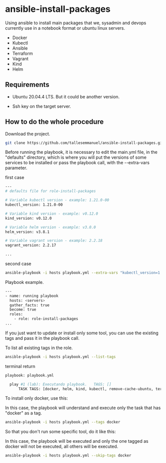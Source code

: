 # ansible-install-packages

Using ansible to install main packages that we, sysadmin and devops currently use in a notebook format or ubuntu linux servers.

- Docker
- Kubectl
- Ansible
- Terraform
- Vagrant
- Kind
- Helm

## Requirements

- Ubuntu 20.04.4 LTS. But it could be another version.

- Ssh key on the target server.

## How to do the whole procedure

Download the project.

```bash
git clone https://github.com/tallesemmanuel/ansible-install-packages.git
```

Before running the playbook, it is necessary to edit the main.yml file, in the "defaults" directory, which is where you will put the versions of some services to be installed or pass the playbook call, with the --extra-vars parameter.

first case

```bash
---
# defaults file for role-install-packages

# Variable kubectl version - example: 1.21.0-00
kubectl_version: 1.21.0-00

# Variable kind version - example: v0.12.0
kind_version: v0.12.0

# Variable helm version - example: v3.0.0
helm_version: v3.8.1

# Variable vagrant version - example: 2.2.18
vagrant_version: 2.2.17

...
```
second case

```bash
ansible-playbook -i hosts playbook.yml --extra-vars "kubectl_version=1.21.0-00"
```

Playbook example.

```bash
---
- name: running playbook
  hosts: <servers>
  gather_facts: true
  become: true
  roles:
    - role: role-install-packages
...
```

If you just want to update or install only some tool, you can use the existing tags and pass it in the playbook call.

To list all existing tags in the role.

```bash
ansible-playbook -i hosts playbook.yml --list-tags
```

terminal return

```bash
playbook: playbook.yml

  play #1 (lab): Executando playbook.   TAGS: []
      TASK TAGS: [docker, helm, kind, kubectl, remove-cache-ubuntu, terraform, update-ubuntu, upgrade-ubuntu, vagrant]
```

To install only docker, use this: 

In this case, the playbook will understand and execute only the task that has "docker" as a tag.

```bash
ansible-playbook -i hosts playbook.yml --tags docker
```

So that you don't run some specific tool, do it like this:

In this case, the playbook will be executed and only the one tagged as docker will not be executed, all others will be executed.

```bash
ansible-playbook -i hosts playbook.yml --skip-tags docker
```


